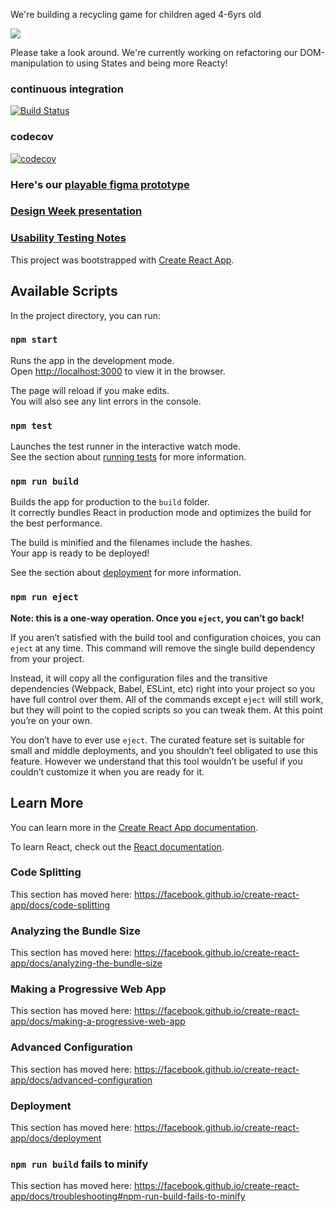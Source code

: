 

We're building a recycling game for children aged 4-6yrs old

![](https://media.giphy.com/media/KhlVSyjsbx18A/giphy.gif)

Please take a look around. We're currently working on refactoring our DOM-manipulation to using States and being more Reacty!

### continuous integration 
[![Build Status](https://travis-ci.org/fac18/recycling-game.svg?branch=master)](https://travis-ci.org/fac18/recycling-game)

### codecov
[![codecov](https://codecov.io/gh/fac18/recycling-game/branch/master/graph/badge.svg)](https://codecov.io/gh/fac18/recycling-game)

### Here's our [playable figma prototype](https://www.figma.com/proto/0JWLkTWl4IFKRodfEZkkky/Recycling-Game?node-id=177%3A235&scaling=scale-down)

### [Design Week presentation](https://hackmd.io/@XI0fc2MpTIuI1L-y-LwoxA/SJyRokLxL#/)

### [Usability Testing Notes](https://github.com/fac18/recycling-game/issues/2)













This project was bootstrapped with [Create React App](https://github.com/facebook/create-react-app).

## Available Scripts

In the project directory, you can run:

### `npm start`

Runs the app in the development mode.<br />
Open [http://localhost:3000](http://localhost:3000) to view it in the browser.

The page will reload if you make edits.<br />
You will also see any lint errors in the console.

### `npm test`

Launches the test runner in the interactive watch mode.<br />
See the section about [running tests](https://facebook.github.io/create-react-app/docs/running-tests) for more information.

### `npm run build`

Builds the app for production to the `build` folder.<br />
It correctly bundles React in production mode and optimizes the build for the best performance.

The build is minified and the filenames include the hashes.<br />
Your app is ready to be deployed!

See the section about [deployment](https://facebook.github.io/create-react-app/docs/deployment) for more information.

### `npm run eject`

**Note: this is a one-way operation. Once you `eject`, you can’t go back!**

If you aren’t satisfied with the build tool and configuration choices, you can `eject` at any time. This command will remove the single build dependency from your project.

Instead, it will copy all the configuration files and the transitive dependencies (Webpack, Babel, ESLint, etc) right into your project so you have full control over them. All of the commands except `eject` will still work, but they will point to the copied scripts so you can tweak them. At this point you’re on your own.

You don’t have to ever use `eject`. The curated feature set is suitable for small and middle deployments, and you shouldn’t feel obligated to use this feature. However we understand that this tool wouldn’t be useful if you couldn’t customize it when you are ready for it.

## Learn More

You can learn more in the [Create React App documentation](https://facebook.github.io/create-react-app/docs/getting-started).

To learn React, check out the [React documentation](https://reactjs.org/).

### Code Splitting

This section has moved here: https://facebook.github.io/create-react-app/docs/code-splitting

### Analyzing the Bundle Size

This section has moved here: https://facebook.github.io/create-react-app/docs/analyzing-the-bundle-size

### Making a Progressive Web App

This section has moved here: https://facebook.github.io/create-react-app/docs/making-a-progressive-web-app

### Advanced Configuration

This section has moved here: https://facebook.github.io/create-react-app/docs/advanced-configuration

### Deployment

This section has moved here: https://facebook.github.io/create-react-app/docs/deployment

### `npm run build` fails to minify

This section has moved here: https://facebook.github.io/create-react-app/docs/troubleshooting#npm-run-build-fails-to-minify
